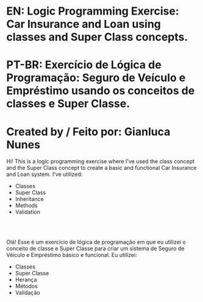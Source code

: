 # EN: Logic Programming Exercise: Car Insurance and Loan using classes and Super Class concepts.
# PT-BR: Exercício de Lógica de Programação: Seguro de Veículo e Empréstimo usando os conceitos de classes e Super Classe.
#      
# Created by / Feito por: Gianluca Nunes  

Hi! This is a logic programming exercise where I've used the class concept and the Super Class concept to create a basic and functional Car Insurance and Loan system.
I've utilized:
- Classes
- Super Class
- Inheritance
- Methods
- Validation

<br><br>

Olá! Esse é um exercício de lógica de programação em que eu utilizei o conceito de classe e Super Classe para criar um sistema de Seguro de Véiculo e Empréstimo básico e funcional.
Eu utilizei:
- Classes
- Super Classe
- Herança
- Métodos
- Validação
<br><br>
